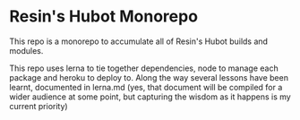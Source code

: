 # Resin's Hubot Monorepo

This repo is a monorepo to accumulate all of Resin's Hubot builds and modules.

This repo uses lerna to tie together dependencies, node to manage each 
package and heroku to deploy to. Along the way several lessons have been 
learnt, documented in lerna.md (yes, that document will be compiled for a 
wider audience at some point, but capturing the wisdom as it happens is my 
current priority)
